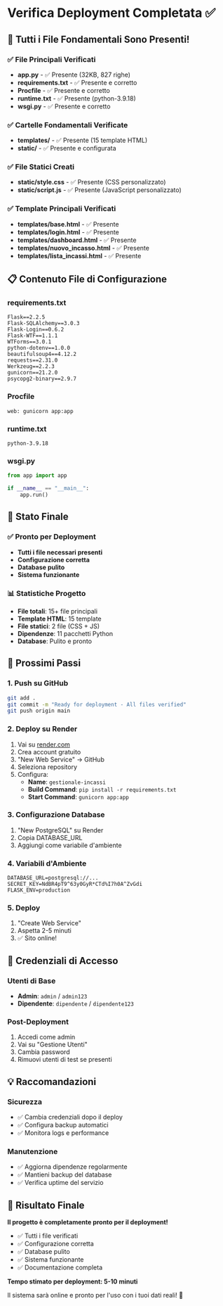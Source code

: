 # Verifica Deployment Completata ✅

## 🎉 Tutti i File Fondamentali Sono Presenti!

### ✅ File Principali Verificati
- **app.py** - ✅ Presente (32KB, 827 righe)
- **requirements.txt** - ✅ Presente e corretto
- **Procfile** - ✅ Presente e corretto
- **runtime.txt** - ✅ Presente (python-3.9.18)
- **wsgi.py** - ✅ Presente e corretto

### ✅ Cartelle Fondamentali Verificate
- **templates/** - ✅ Presente (15 template HTML)
- **static/** - ✅ Presente e configurata

### ✅ File Statici Creati
- **static/style.css** - ✅ Presente (CSS personalizzato)
- **static/script.js** - ✅ Presente (JavaScript personalizzato)

### ✅ Template Principali Verificati
- **templates/base.html** - ✅ Presente
- **templates/login.html** - ✅ Presente
- **templates/dashboard.html** - ✅ Presente
- **templates/nuovo_incasso.html** - ✅ Presente
- **templates/lista_incassi.html** - ✅ Presente

## 📋 Contenuto File di Configurazione

### requirements.txt
```
Flask==2.2.5
Flask-SQLAlchemy==3.0.3
Flask-Login==0.6.2
Flask-WTF==1.1.1
WTForms==3.0.1
python-dotenv==1.0.0
beautifulsoup4==4.12.2
requests==2.31.0
Werkzeug==2.2.3
gunicorn==21.2.0
psycopg2-binary==2.9.7
```

### Procfile
```
web: gunicorn app:app
```

### runtime.txt
```
python-3.9.18
```

### wsgi.py
```python
from app import app

if __name__ == "__main__":
    app.run()
```

## 🚀 Stato Finale

### ✅ Pronto per Deployment
- **Tutti i file necessari presenti**
- **Configurazione corretta**
- **Database pulito**
- **Sistema funzionante**

### 📊 Statistiche Progetto
- **File totali**: 15+ file principali
- **Template HTML**: 15 template
- **File statici**: 2 file (CSS + JS)
- **Dipendenze**: 11 pacchetti Python
- **Database**: Pulito e pronto

## 🎯 Prossimi Passi

### 1. Push su GitHub
```bash
git add .
git commit -m "Ready for deployment - All files verified"
git push origin main
```

### 2. Deploy su Render
1. Vai su [render.com](https://render.com)
2. Crea account gratuito
3. "New Web Service" → GitHub
4. Seleziona repository
5. Configura:
   - **Name**: `gestionale-incassi`
   - **Build Command**: `pip install -r requirements.txt`
   - **Start Command**: `gunicorn app:app`

### 3. Configurazione Database
1. "New PostgreSQL" su Render
2. Copia DATABASE_URL
3. Aggiungi come variabile d'ambiente

### 4. Variabili d'Ambiente
```
DATABASE_URL=postgresql://...
SECRET_KEY=NdBR4pT9^63y0GyR*CTd%I7h0A^ZvGdi
FLASK_ENV=production
```

### 5. Deploy
1. "Create Web Service"
2. Aspetta 2-5 minuti
3. ✅ Sito online!

## 🔐 Credenziali di Accesso

### Utenti di Base
- **Admin**: `admin` / `admin123`
- **Dipendente**: `dipendente` / `dipendente123`

### Post-Deployment
1. Accedi come admin
2. Vai su "Gestione Utenti"
3. Cambia password
4. Rimuovi utenti di test se presenti

## 💡 Raccomandazioni

### Sicurezza
- ✅ Cambia credenziali dopo il deploy
- ✅ Configura backup automatici
- ✅ Monitora logs e performance

### Manutenzione
- ✅ Aggiorna dipendenze regolarmente
- ✅ Mantieni backup del database
- ✅ Verifica uptime del servizio

## 🎉 Risultato Finale

**Il progetto è completamente pronto per il deployment!**

- ✅ Tutti i file verificati
- ✅ Configurazione corretta
- ✅ Database pulito
- ✅ Sistema funzionante
- ✅ Documentazione completa

**Tempo stimato per deployment: 5-10 minuti**

Il sistema sarà online e pronto per l'uso con i tuoi dati reali! 🚀 